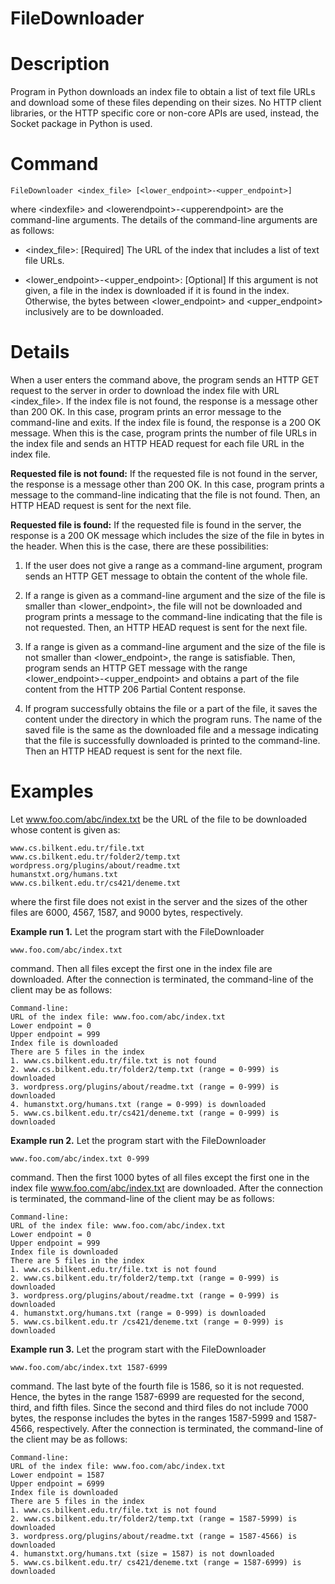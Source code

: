 
# FileDownloader

# Description
Program in Python downloads an index file to obtain a list of text file URLs and download some of these files depending on their sizes. No HTTP client libraries, or the HTTP specific core or non-core APIs are used, instead, the Socket package in Python is used.


# Command
    FileDownloader <index_file> [<lower_endpoint>-<upper_endpoint>]


where \<indexfile> and \<lowerendpoint>-\<upperendpoint> are
the command-line arguments. The details of the command-line arguments are as follows:

-   \<index_file>: [Required] The URL of the index that includes a list of text file URLs.
    
-   \<lower_endpoint>-\<upper_endpoint>: [Optional] If this argument is not given, a file in the index is downloaded if it is found in the index. Otherwise, the bytes between \<lower_endpoint> and \<upper_endpoint> inclusively are to be downloaded.

# Details
When a user enters the command above, the program sends an HTTP GET request to the server in order to download the index file with URL \<index_file>. If the index file is not found, the response is a message other than 200 OK. In this case, program prints an error message to the command-line and exits. If the index file is found, the response is a 200 OK message. When this is the case, program prints the number of file URLs in the index file and sends an HTTP HEAD request for each file URL in the index file.

**Requested file is not found:** If the requested file is not found in the server, the response is a message other than 200 OK. In this case, program prints a message to the command-line indicating that the file is not found. Then, an HTTP HEAD request is sent for the next file.

**Requested file is found:** If the requested file is found in the server, the response is a 200 OK message which includes the size of the file in bytes in the header. When this is the case, there are these possibilities:

1.  If the user does not give a range as a command-line argument, program sends an HTTP GET message to obtain the content of the whole file.
    
2.  If a range is given as a command-line argument and the size of the file is smaller than \<lower_endpoint>, the file will not be downloaded and program prints a message to the command-line indicating that the file is not requested. Then, an HTTP HEAD request is sent for the next file.
    
3.  If a range is given as a command-line argument and the size of the file is not smaller than \<lower_endpoint>, the range is satisfiable. Then, program sends an HTTP GET message with the range \<lower_endpoint>-\<upper_endpoint> and obtains a part of the file content from the HTTP 206 Partial Content response.
    
4.  If program successfully obtains the file or a part of the file, it saves the content under the directory in which the program runs. The name of the saved file is the same as the downloaded file and a message indicating that the file is successfully downloaded is printed to the command-line. Then an HTTP HEAD request is sent for the next file.

# Examples
Let www.foo.com/abc/index.txt be the URL of the file to be downloaded whose content is given as:

    www.cs.bilkent.edu.tr/file.txt 
    www.cs.bilkent.edu.tr/folder2/temp.txt 
    wordpress.org/plugins/about/readme.txt 
    humanstxt.org/humans.txt 
    www.cs.bilkent.edu.tr/cs421/deneme.txt

where the first file does not exist in the server and the sizes of the other files are 6000, 4567, 1587, and 9000 bytes, respectively.

**Example run 1.** Let the program start with the FileDownloader
    
    www.foo.com/abc/index.txt

command. Then all files except the first one in the index file are downloaded. After the connection is terminated, the command-line of the client may be as follows:

    Command-line:  
    URL of the index file: www.foo.com/abc/index.txt  
    Lower endpoint = 0  
    Upper endpoint = 999  
    Index file is downloaded  
    There are 5 files in the index  
    1. www.cs.bilkent.edu.tr/file.txt is not found  
    2. www.cs.bilkent.edu.tr/folder2/temp.txt (range = 0-999) is downloaded 
    3. wordpress.org/plugins/about/readme.txt (range = 0-999) is downloaded 
    4. humanstxt.org/humans.txt (range = 0-999) is downloaded  
    5. www.cs.bilkent.edu.tr/cs421/deneme.txt (range = 0-999) is downloaded

**Example run 2.** Let the program start with the FileDownloader

    www.foo.com/abc/index.txt 0-999 

command. Then the first 1000 bytes of all files except the first one in the index file www.foo.com/abc/index.txt are downloaded. After the connection is terminated, the command-line of the client may be as follows:

    Command-line:  
    URL of the index file: www.foo.com/abc/index.txt  
    Lower endpoint = 0  
    Upper endpoint = 999  
    Index file is downloaded  
    There are 5 files in the index  
    1. www.cs.bilkent.edu.tr/file.txt is not found  
    2. www.cs.bilkent.edu.tr/folder2/temp.txt (range = 0-999) is downloaded 
    3. wordpress.org/plugins/about/readme.txt (range = 0-999) is downloaded 
    4. humanstxt.org/humans.txt (range = 0-999) is downloaded  
    5. www.cs.bilkent.edu.tr /cs421/deneme.txt (range = 0-999) is downloaded

**Example run 3.** Let the program start with the FileDownloader

    www.foo.com/abc/index.txt 1587-6999

command. The last byte of the fourth file is 1586, so it is not requested. Hence, the bytes in the range 1587-6999 are requested for the second, third, and fifth files. Since the second and third files do not include 7000 bytes, the response includes the bytes in the ranges 1587-5999 and 1587-4566, respectively. After the connection is terminated, the command-line of the client may be as follows:

    Command-line:  
    URL of the index file: www.foo.com/abc/index.txt  
    Lower endpoint = 1587  
    Upper endpoint = 6999  
    Index file is downloaded  
    There are 5 files in the index  
    1. www.cs.bilkent.edu.tr/file.txt is not found  
    2. www.cs.bilkent.edu.tr/folder2/temp.txt (range = 1587-5999) is downloaded 
    3. wordpress.org/plugins/about/readme.txt (range = 1587-4566) is downloaded 
    4. humanstxt.org/humans.txt (size = 1587) is not downloaded  
    5. www.cs.bilkent.edu.tr/ cs421/deneme.txt (range = 1587-6999) is downloaded
